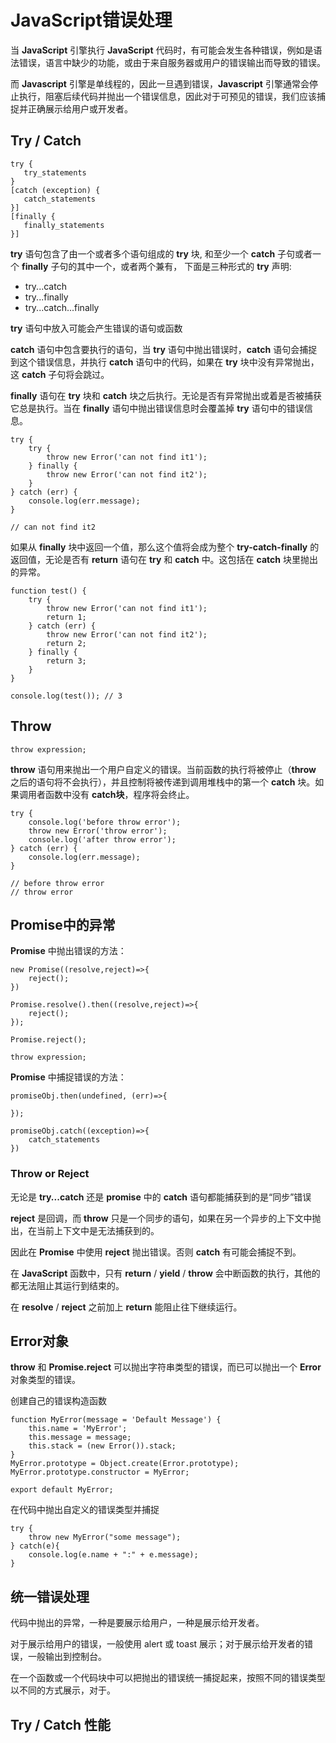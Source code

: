 # JavaScript错误处理


当 **JavaScript** 引擎执行 **JavaScript** 代码时，有可能会发生各种错误，例如是语法错误，语言中缺少的功能，或由于来自服务器或用户的错误输出而导致的错误。

而 **Javascript** 引擎是单线程的，因此一旦遇到错误，**Javascript** 引擎通常会停止执行，阻塞后续代码并抛出一个错误信息，因此对于可预见的错误，我们应该捕捉并正确展示给用户或开发者。

## Try / Catch

```
try {
   try_statements
}
[catch (exception) {
   catch_statements
}]
[finally {
   finally_statements
}]
```

**try** 语句包含了由一个或者多个语句组成的 **try** 块, 和至少一个 **catch** 子句或者一个 **finally** 子句的其中一个，或者两个兼有， 下面是三种形式的 **try** 声明:

* try...catch
* try...finally
* try...catch...finally

**try** 语句中放入可能会产生错误的语句或函数

**catch** 语句中包含要执行的语句，当 **try** 语句中抛出错误时，**catch** 语句会捕捉到这个错误信息，并执行 **catch** 语句中的代码，如果在 **try** 块中没有异常抛出，这 **catch** 子句将会跳过。

**finally** 语句在 **try** 块和 **catch** 块之后执行。无论是否有异常抛出或着是否被捕获它总是执行。当在 **finally** 语句中抛出错误信息时会覆盖掉 **try** 语句中的错误信息。

```
try {
    try {
        throw new Error('can not find it1');
    } finally {
        throw new Error('can not find it2');
    }
} catch (err) {
    console.log(err.message);
}

// can not find it2
```

如果从 **finally** 块中返回一个值，那么这个值将会成为整个 **try-catch-finally** 的返回值，无论是否有 **return** 语句在 **try** 和 **catch** 中。这包括在 **catch** 块里抛出的异常。

```
function test() {
    try {
        throw new Error('can not find it1');
        return 1;
    } catch (err) {
        throw new Error('can not find it2');
        return 2;
    } finally {
        return 3;
    }
}

console.log(test()); // 3
```

## Throw

```
throw expression; 
```

**throw** 语句用来抛出一个用户自定义的错误。当前函数的执行将被停止（**throw** 之后的语句将不会执行），并且控制将被传递到调用堆栈中的第一个 **catch** 块。如果调用者函数中没有 **catch块**，程序将会终止。

```
try {
    console.log('before throw error');
    throw new Error('throw error');
    console.log('after throw error');
} catch (err) {
    console.log(err.message);
}

// before throw error
// throw error
```

## Promise中的异常

**Promise** 中抛出错误的方法：
```
new Promise((resolve,reject)=>{
	reject();
})
```
```
Promise.resolve().then((resolve,reject)=>{
	reject();
});
```
```
Promise.reject();
```
```
throw expression; 
```

**Promise** 中捕捉错误的方法：

```
promiseObj.then(undefined, (err)=>{
	
});
```

```
promiseObj.catch((exception)=>{
	catch_statements
})
```

### Throw or Reject

无论是 **try...catch** 还是 **promise** 中的 **catch** 语句都能捕获到的是“同步”错误

**reject** 是回调，而 **throw** 只是一个同步的语句，如果在另一个异步的上下文中抛出，在当前上下文中是无法捕获到的。

因此在 **Promise** 中使用 **reject** 抛出错误。否则 **catch** 有可能会捕捉不到。

在 **JavaScript** 函数中，只有 **return** / **yield** / **throw** 会中断函数的执行，其他的都无法阻止其运行到结束的。

在 **resolve** / **reject** 之前加上 **return** 能阻止往下继续运行。

## Error对象

**throw** 和 **Promise.reject** 可以抛出字符串类型的错误，而已可以抛出一个 **Error** 对象类型的错误。

创建自己的错误构造函数

```
function MyError(message = 'Default Message') {
    this.name = 'MyError';
    this.message = message;
    this.stack = (new Error()).stack;
}
MyError.prototype = Object.create(Error.prototype);
MyError.prototype.constructor = MyError;

export default MyError;
```

在代码中抛出自定义的错误类型并捕捉

```
try {
	throw new MyError("some message");
} catch(e){
	console.log(e.name + ":" + e.message);
}
```

## 统一错误处理

代码中抛出的异常，一种是要展示给用户，一种是展示给开发者。

对于展示给用户的错误，一般使用 alert 或 toast 展示；对于展示给开发者的错误，一般输出到控制台。

在一个函数或一个代码块中可以把抛出的错误统一捕捉起来，按照不同的错误类型以不同的方式展示，对于。

## Try / Catch 性能